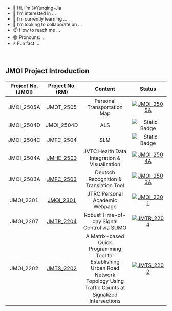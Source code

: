 - 👋 Hi, I’m @Yunqing-Jia
- 👀 I’m interested in ...
- 🌱 I’m currently learning ...
- 💞️ I’m looking to collaborate on ...
- 📫 How to reach me ...
- 😄 Pronouns: ...
- ⚡ Fun fact: ...

<!---
Yunqing-Jia/Yunqing-Jia is a ✨ special ✨ repository because its `README.md` (this file) appears on your GitHub profile.
You can click the Preview link to take a look at your changes.
--->

<br>

## JMOI Project Introduction

<div align="center">

| Project No. (JMOI)  | Project No. (RM) | Content   | Status   |
|:------:|:------:|:------:|:------:|
| JMOI_2505A |  JMOT_2505 | Personal Transportation Map | [![JMOI_2505A](https://img.shields.io/badge/Status-Ongoing-ffff00.svg)](https://yunqing-jia.github.io/JTRC/more/transmap/)|
| JMOI_2504D  | JMOI_2504D | ALS  | ![Static Badge](https://img.shields.io/badge/Status-Launch-3580bb)   |
| JMOI_2504C  | JMFC_2504 | SLM  | ![Static Badge](https://img.shields.io/badge/Status-Launch-3580bb)   |
| JMOI_2504A  | [JMHE_2503](https://github.com/Yunqing-Jia/JMHE_2503) | JVTC Health Data Integration & Visualization | [![JMOI_2504A](https://img.shields.io/badge/Status-Ongoing-ffff00.svg)](https://github.com/Yunqing-Jia/JMHE_2503)   |
| JMOI_2503A  | [JMFC_2503](#) | Deutsch Recognition & Translation Tool | [![JMOI_2503A](https://img.shields.io/badge/Status-Ongoing-ffff00.svg)](#)   |
| JMOI_2301  | [JMOI_2301](https://github.com/Yunqing-Jia/JTRC) | JTRC Personal Academic Webpage | [![JMOI_2301](https://img.shields.io/badge/Status-Online-00ff00.svg)](https://github.com/Yunqing-Jia/JTRC)   |
| JMOI_2207  | [JMTR_2204](https://github.com/Yunqing-Jia/JMTR_2204) | Robust Time-of-day Signal Control via SUMO | [![JMTR_2204](https://img.shields.io/badge/Status-Online-00ff00.svg)](https://github.com/Yunqing-Jia/JMTR_2204)   |
| JMOI_2202  | [JMTS_2202](https://github.com/Yunqing-Jia/JMTS_2202) | A Matrix-based Quick Programming Tool for Establishing Urban Road Network Topology Using Traﬀic Counts at Signalized Intersections | [![JMTS_2202](https://img.shields.io/badge/Status-Online-00ff00.svg)](https://github.com/Yunqing-Jia/JMTS_2202)   |
</div>
